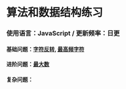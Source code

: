 # 算法和数据结构练习

### 使用语言：JavaScript / 更新频率：日更

#### 基础问题：[字符反转](./answers/reverseString/), [最高频字符](./answers/maxChar/)

#### 进阶问题：[最大数](./answers/maxInt/)

#### 复杂问题：
